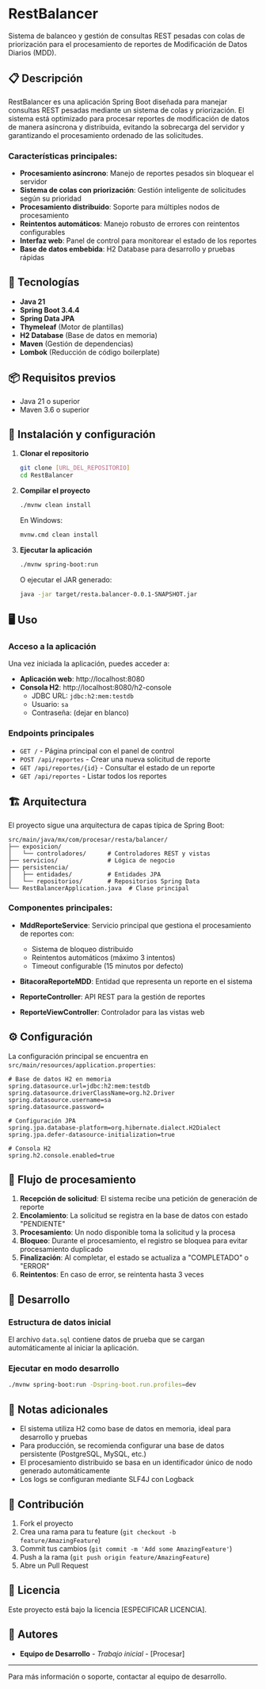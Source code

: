 # RestBalancer

Sistema de balanceo y gestión de consultas REST pesadas con colas de priorización para el procesamiento de reportes de Modificación de Datos Diarios (MDD).

## 📋 Descripción

RestBalancer es una aplicación Spring Boot diseñada para manejar consultas REST pesadas mediante un sistema de colas y priorización. El sistema está optimizado para procesar reportes de modificación de datos de manera asíncrona y distribuida, evitando la sobrecarga del servidor y garantizando el procesamiento ordenado de las solicitudes.

### Características principales:

- **Procesamiento asíncrono**: Manejo de reportes pesados sin bloquear el servidor
- **Sistema de colas con priorización**: Gestión inteligente de solicitudes según su prioridad
- **Procesamiento distribuido**: Soporte para múltiples nodos de procesamiento
- **Reintentos automáticos**: Manejo robusto de errores con reintentos configurables
- **Interfaz web**: Panel de control para monitorear el estado de los reportes
- **Base de datos embebida**: H2 Database para desarrollo y pruebas rápidas

## 🚀 Tecnologías

- **Java 21**
- **Spring Boot 3.4.4**
- **Spring Data JPA**
- **Thymeleaf** (Motor de plantillas)
- **H2 Database** (Base de datos en memoria)
- **Maven** (Gestión de dependencias)
- **Lombok** (Reducción de código boilerplate)

## 📦 Requisitos previos

- Java 21 o superior
- Maven 3.6 o superior

## 🔧 Instalación y configuración

1. **Clonar el repositorio**
   ```bash
   git clone [URL_DEL_REPOSITORIO]
   cd RestBalancer
   ```

2. **Compilar el proyecto**
   ```bash
   ./mvnw clean install
   ```
   
   En Windows:
   ```bash
   mvnw.cmd clean install
   ```

3. **Ejecutar la aplicación**
   ```bash
   ./mvnw spring-boot:run
   ```
   
   O ejecutar el JAR generado:
   ```bash
   java -jar target/resta.balancer-0.0.1-SNAPSHOT.jar
   ```

## 🖥️ Uso

### Acceso a la aplicación

Una vez iniciada la aplicación, puedes acceder a:

- **Aplicación web**: http://localhost:8080
- **Consola H2**: http://localhost:8080/h2-console
  - JDBC URL: `jdbc:h2:mem:testdb`
  - Usuario: `sa`
  - Contraseña: (dejar en blanco)

### Endpoints principales

- `GET /` - Página principal con el panel de control
- `POST /api/reportes` - Crear una nueva solicitud de reporte
- `GET /api/reportes/{id}` - Consultar el estado de un reporte
- `GET /api/reportes` - Listar todos los reportes

## 🏗️ Arquitectura

El proyecto sigue una arquitectura de capas típica de Spring Boot:

```
src/main/java/mx/com/procesar/resta/balancer/
├── exposicion/
│   └── controladores/      # Controladores REST y vistas
├── servicios/              # Lógica de negocio
├── persistencia/
│   ├── entidades/          # Entidades JPA
│   └── repositorios/       # Repositorios Spring Data
└── RestBalancerApplication.java  # Clase principal
```

### Componentes principales:

- **MddReporteService**: Servicio principal que gestiona el procesamiento de reportes con:
  - Sistema de bloqueo distribuido
  - Reintentos automáticos (máximo 3 intentos)
  - Timeout configurable (15 minutos por defecto)
  
- **BitacoraReporteMDD**: Entidad que representa un reporte en el sistema
- **ReporteController**: API REST para la gestión de reportes
- **ReporteViewController**: Controlador para las vistas web

## ⚙️ Configuración

La configuración principal se encuentra en `src/main/resources/application.properties`:

```properties
# Base de datos H2 en memoria
spring.datasource.url=jdbc:h2:mem:testdb
spring.datasource.driverClassName=org.h2.Driver
spring.datasource.username=sa
spring.datasource.password=

# Configuración JPA
spring.jpa.database-platform=org.hibernate.dialect.H2Dialect
spring.jpa.defer-datasource-initialization=true

# Consola H2
spring.h2.console.enabled=true
```

## 🔄 Flujo de procesamiento

1. **Recepción de solicitud**: El sistema recibe una petición de generación de reporte
2. **Encolamiento**: La solicitud se registra en la base de datos con estado "PENDIENTE"
3. **Procesamiento**: Un nodo disponible toma la solicitud y la procesa
4. **Bloqueo**: Durante el procesamiento, el registro se bloquea para evitar procesamiento duplicado
5. **Finalización**: Al completar, el estado se actualiza a "COMPLETADO" o "ERROR"
6. **Reintentos**: En caso de error, se reintenta hasta 3 veces

## 🧪 Desarrollo

### Estructura de datos inicial

El archivo `data.sql` contiene datos de prueba que se cargan automáticamente al iniciar la aplicación.

### Ejecutar en modo desarrollo

```bash
./mvnw spring-boot:run -Dspring-boot.run.profiles=dev
```

## 📝 Notas adicionales

- El sistema utiliza H2 como base de datos en memoria, ideal para desarrollo y pruebas
- Para producción, se recomienda configurar una base de datos persistente (PostgreSQL, MySQL, etc.)
- El procesamiento distribuido se basa en un identificador único de nodo generado automáticamente
- Los logs se configuran mediante SLF4J con Logback

## 🤝 Contribución

1. Fork el proyecto
2. Crea una rama para tu feature (`git checkout -b feature/AmazingFeature`)
3. Commit tus cambios (`git commit -m 'Add some AmazingFeature'`)
4. Push a la rama (`git push origin feature/AmazingFeature`)
5. Abre un Pull Request

## 📄 Licencia

Este proyecto está bajo la licencia [ESPECIFICAR LICENCIA].

## 👥 Autores

- **Equipo de Desarrollo** - *Trabajo inicial* - [Procesar]

---

Para más información o soporte, contactar al equipo de desarrollo.
